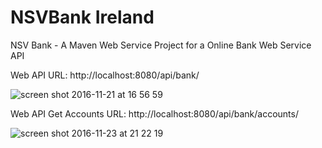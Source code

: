 # NSVBank Ireland
NSV Bank - A Maven Web Service Project for a Online Bank Web Service API

Web API URL: http://localhost:8080/api/bank/

![screen shot 2016-11-21 at 16 56 59](https://cloud.githubusercontent.com/assets/5924811/20492256/f34972c0-b00b-11e6-83e9-e13cb83260ad.png)

Web API Get Accounts URL: http://localhost:8080/api/bank/accounts/

![screen shot 2016-11-23 at 21 22 19](https://cloud.githubusercontent.com/assets/5924811/20579352/1a122820-b1c4-11e6-9bd9-92e49cf9a6c4.png)

